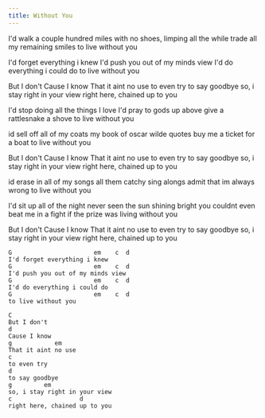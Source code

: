 ```yaml
---
title: Without You
---
```


I'd walk a couple hundred miles
with no shoes, limping all the while
trade all my remaining smiles
to live without you

I'd forget everything i knew
I'd push you out of my minds view
I'd do everything i could do
to live without you

But I don't
Cause I know
That it aint no use
to even try
to say goodbye
so, i stay right in your view
right here, chained up to you

I'd stop doing all the things I love
I'd pray to gods up above
give a rattlesnake a shove
to live without you

id sell off all of my coats
my book of oscar wilde quotes
buy me a ticket for a boat
to live without you

But I don't
Cause I know
That it aint no use
to even try
to say goodbye
so, i stay right in your view
right here, chained up to you

id erase in all of my songs
all them catchy sing alongs
admit that im always wrong
to live without you

I'd sit up all of the night
never seen the sun shining bright
you couldnt even beat me in a fight
if the prize was
living without you

But I don't
Cause I know
That it aint no use
to even try
to say goodbye
so, i stay right in your view
right here, chained up to you

```
G                       em    c  d
I'd forget everything i knew
G                       em    c  d
I'd push you out of my minds view
G                       em    c  d
I'd do everything i could do
G                       em    c  d
to live without you

C
But I don't
d
Cause I know
g            em
That it aint no use
c
to even try
d
to say goodbye
g         em
so, i stay right in your view
c                   d
right here, chained up to you

```
